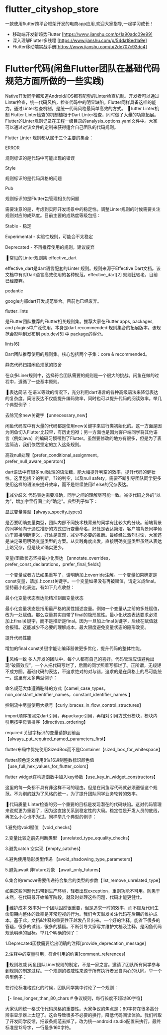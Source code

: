 # flutter_cityshop_store
一款使用flutter跨平台框架开发的电商app应用,欢迎大家指导,一起学习成长！

* 移动端开发新趋势Flutter [https://www.jianshu.com/p/1a90adc09e99]
* 深入理解Flutter多线程 [https://www.jianshu.com/p/54da18ed1a9e]
* Flutter移动端实战手册[https://www.jianshu.com/u/2de707c93dc4]


# Flutter代码(闲鱼Flutter团队在基础代码规范方面所做的一些实践)
Native开发同学都知道Android/iOS都有配套的Linter检查机制。开发者可以通过Linter检查，统一代码风格，检查代码中的明显缺陷。Flutter同样具备这样的能力。通过Linter检查机制，是统一代码风格最简单高效的方式。
▐  lutter Linter机制
Flutter Linter检查的机制植根于Dart Linter检查，同时做了大量的功能拓展。Flutter的Linter规则记录在工程一级目录的analysis_options.yaml文件中。大家可以通过对该文件的定制来获得适合自己团队的代码规则。

Flutter Linter 规则都从属于三个主要的集合：

ERROR

规则标识的是代码中可能出现的错误

Style

规则标识的是代码风格的问题

Pub

规则标识的是Flutter包管理相关的问题

需要注意的是，考虑到实际开发场景中的稳定性。调整Linter规则的时候需要关注规则对应的成熟度。目前主要的成熟度等级包括：

Stable - 稳定

Experimental - 实验性规则，可能会不太稳定

Deprecated - 不再推荐使用的规则，建议废弃

▐  常见的Linter规则集
effective_dart

effective_dart是dart语言配套的Linter 规则。规则来源于Effective Dart文档。该文档中有对Dart语言高效使用的各种规范。effective_dart[2] 规则比较老，目前已经废弃。

pedantic

google内部dart开发规范集合。目前也已经废弃。

flutter_lints

是Flutter团队推荐的Flutter相关规则集。推荐大家在Flutter apps, packages, and plugins中广泛使用。本身是dart recommended 规则集合的拓展版本。该规范会影响到发布到 pub.dev[5] 中 package的得分。

lints[6]

Dart团队推荐使用的规则集。核心包括两个子集：core & recommended。

静态代码扫描闲鱼规范的取舍


在众多Liner规则中，选择符合团队需要的规则是一个很大的挑战。闲鱼在做的过程中，遵循了一些基本原则。

▐  表达简洁
在语义等效的情况下，充分利用dart语言的各种高级语法来降低表达的复杂度。简洁表达不仅能提升编码效率，同时也可以提升代码的阅读效率。举几个典型例子：

去除冗余new关键字【unnecessary_new】

闲鱼代码库中有大量的代码都是使用new关键字来进行类初始化的。这一方面是因为闲鱼切入Flutter比较早，有历史包袱；另一方面也是因为客户端同学将其他语言（例如java）的编码习惯带到了Flutter。虽然要修改的地方有很多，但是为了表达简洁，我们依然坚定的加入这条规则。

高效null处理【prefer_conditional_assignment， prefer_null_aware_operators】

dart语法中有很多null处理的语法糖，能大幅提升判空的效率，提升代码的健壮性。这里包括？的判断，??的判空，以及null safety。需要不断引导团队同学更多使用这样的语法来提升效率，而不是继续使用if else的冗杂表达。

▐  减少歧义
代码表达需要准确，同学之间的理解尽可能一致。减少代码之外的“以为”，增加字里行间上的“确定”。典型列子如下：

显式变量类型【always_specify_types】

是否要明确变量类型，团队内部不同技术栈背景的同学有比较大的分歧。前端背景的同学倾向于通过推断的方式进行变量命名，好处是表达简洁。客户端背景同学倾向于直接明确定义，好处是直观，减少不必要的推断。最终经过激烈讨论，大家还是决定采用明确变量类型的方案。从实践角度出发，直接明确变量类型虽然从表达上略冗杂，但是歧义确实更少。

变量/函数状态坚持最小化表达 【annotate_overrides，prefer_const_declarations，prefer_final_fields】

一个变量或者方法如果重写了，请明确加上override注解。一个变量如果确定是const变量，请加上const关键字。一个变量如果没有再被赋值，请定义成final。坚持最小化表达，有如下几点收益：

最小化变量状态表达能精准刻画变量状态

最小化变量状态是指用最严格的属性描述变量。例如一个变量从之前的多处赋值，改为一处赋值。那么变量其实自带了final的隐形属性。最小化状态表达要求必须加上final关键字，而不是推断是final。因为一旦加上final关键字，后续在赋值就会报错。这能减少不必要的理解成本，最大限度避免变量状态的隐形改变。

提升代码性能

增加的final const关键字能让编译器做更多优化，提升代码的整体性能。

▐  风格一致
多人开发的团队中，每个人都有自己的喜好。代码管理应该避免出现“破窗效应”。一个人把代码写烂了，后面的同学照着写都烂了。正所谓，无规矩不成方圆。基础代码的表达，不追求绝对的对与错，追求的是在风格上的尽可能统一。这里有太多典型例子：

命名规范大体遵循驼峰的方式【camel_case_types，non_constant_identifier_names，constant_identifier_names 】

控制流中尽量使用大括号【curly_braces_in_flow_control_structures】

import顺序按照先dart引用，再package引用，再相对引用方式分模块，模块内引用按字母表排序【directives_ordering】

required 关键字标识的变量请排到前面 【always_put_required_named_parameters_first】

flutter布局中优先使用SizedBox而不是Container【sized_box_for_whitespace】

flutter颜色定义使用8位16进制整数标识颜色值【use_full_hex_values_for_flutter_colors】

flutter widget在构造函数中加入key参数【use_key_in_widget_constructors】

这里的每一条都不具有非这样不可的理由。但是在闲鱼写代码就必须遵循这个规范。不为别的就为了风格的统一，为了提升团队同学业务轮转的效率。

▐  代码质量
Linter检查的另一个重要的目标是发现潜在的代码缺陷。这对代码管理来说就更为重要了，因为这直接关系到稳定性的大局。稳定性是开发人员的底线，再怎么小心也不为过。同样举几个典型的例子：

1.避免给void赋值 【void_checks】

2.变量比较之前先判断类型 【unrelated_type_equality_checks】

3.避免catch 空实现【empty_catches】

4.避免使用隐形类型传递 【avoid_shadowing_type_parameters】

5.避免await 非future对象 【await_only_futures】

6.集合的remove需要传递符合集合的类型的参数【list_remove_unrelated_type】

如果这些问题代码带到生产环境，轻者出现exception，重则功能不可用。防患于未然，在代码最开始编写阶段，就及时处理这些问题，代码才能更健壮。

▐  维护成本
效率对一个团队固然很重要，但是追求一时的效率，而不顾及代码生命周期内整体的效率是非常短视的行为。我们今天越发关注代码在后期的维护成本。基于此，文档&注释的重要性正越发凸显出来。一个好的注释，能省下很多的答疑，很多的试错，很多的猜疑。不断引导大家写并维护文档及注释，是闲鱼代码规范明确的目标。举几个明确的例子：

1.Deprecated函数需要给出明确的注释[provide_deprecation_message]

2.注释中的变量引用，符合引用的约束[comment_references]

▐  规则权威
闲鱼团队Liner规则的制定，不是一家之言。邀请了团队所有同学参与到规则的制定过程。一个规则的权威性来源于所有执行者发自内心的认同。举一个典型例子：

在讨论标准格式化的时候，团队同学集中讨论了一个规则：

【- lines_longer_than_80_chars # 争议规则，每行长度不超过80字符】

大家认同统一格式化代码风格的重要性。大家争议的焦点是：80字符在很多高分辨率显示器上太短了。这会导致很多不必要的换行，降低代码阅读体验。我们听取了开发同学反馈，把该条规范去掉了。改为统一android studio配置来执行。最终标准是12号字，一行最多160字符。
